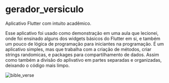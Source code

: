 # gerador_versiculo

Aplicativo Flutter com intuito acadêmico.

Esse aplicativo foi usado como demonstração em uma aula que lecionei, onde foi ensinado alguns dos widgets básicos do Flutter em si, e também um pouco de lógica de programação para iniciantes na programação.
É um aplicativo simples, mas que trabalha com a criação de métodos, criar strings randomicas, e packages para compartilhamento de dados. Assim como também a divisão do aplivativo em partes separadas e organizadas, deixando o código mais limpo.

![bible_verse](https://user-images.githubusercontent.com/53340410/111237848-adc71b00-85d4-11eb-84a1-9f8f11a386a6.gif)
